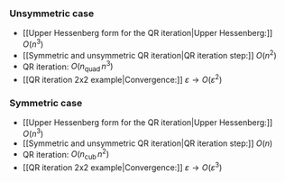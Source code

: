 ### Unsymmetric case

- [[Upper Hessenberg form for the QR iteration|Upper Hessenberg:]] $O(n^3)$
- [[Symmetric and unsymmetric QR iteration|QR iteration step:]] $O(n^2)$
- QR iteration: $O(n_\text{quad} \, n^3)$
- [[QR iteration 2x2 example|Convergence:]] $\varepsilon \to O(\varepsilon^2)$

### Symmetric case

- [[Upper Hessenberg form for the QR iteration|Upper Hessenberg:]] $O(n^3)$
- [[Symmetric and unsymmetric QR iteration|QR iteration step:]] $O(n)$
- QR iteration: $O(n_\text{cub} \, n^2)$
- [[QR iteration 2x2 example|Convergence:]] $\varepsilon \to O(\varepsilon^3)$